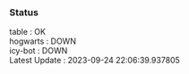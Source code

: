 ### Status


table : OK  
hogwarts : DOWN  
icy-bot : DOWN  
Latest Update : 2023-09-24 22:06:39.937805
